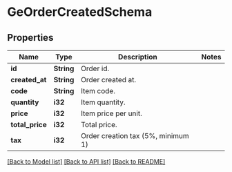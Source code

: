 # GeOrderCreatedSchema

## Properties

Name | Type | Description | Notes
------------ | ------------- | ------------- | -------------
**id** | **String** | Order id. | 
**created_at** | **String** | Order created at. | 
**code** | **String** | Item code. | 
**quantity** | **i32** | Item quantity. | 
**price** | **i32** | Item price per unit. | 
**total_price** | **i32** | Total price. | 
**tax** | **i32** | Order creation tax (5%, minimum 1) | 

[[Back to Model list]](../README.md#documentation-for-models) [[Back to API list]](../README.md#documentation-for-api-endpoints) [[Back to README]](../README.md)


